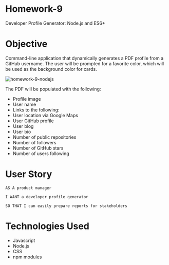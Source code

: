 # Homework-9
Developer Profile Generator: Node.js and ES6+

# Objective
Command-line application that dynamically generates a PDF profile from a GitHub username. The user will be prompted for a favorite color, which will be used as the background color for cards.

![homework-9-nodejs](https://user-images.githubusercontent.com/44029053/73596501-7ee50700-44f0-11ea-9c7b-91b4575ac775.gif)

The PDF will be populated with the following:

* Profile image
* User name
* Links to the following:
* User location via Google Maps
* User GitHub profile
* User blog
* User bio
* Number of public repositories
* Number of followers
* Number of GitHub stars
* Number of users following

# User Story
```
AS A product manager

I WANT a developer profile generator

SO THAT I can easily prepare reports for stakeholders
```
# Technologies Used 
* Javascript
* Node.js
* CSS
* npm modules

